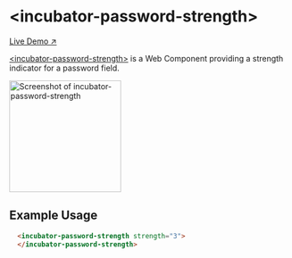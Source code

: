 # &lt;incubator-password-strength&gt;

[Live Demo ↗](https://incubator.app.fi/incubator-password-strength-demo/index.html)

[&lt;incubator-password-strength&gt;](https://vaadin.com/directory/component/vaadinincubator-password-strength) is a Web Component providing a strength indicator for a password field.

[<img src="https://raw.githubusercontent.com/vaadin/incubator-password-strength/master/screenshot.gif" width="200" alt="Screenshot of incubator-password-strength">](https://vaadin.com/directory/component/vaadinincubator-password-strength)

## Example Usage

```html
  <incubator-password-strength strength="3">
  </incubator-password-strength>
```
